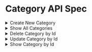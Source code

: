 # Category API Spec

<details><summary>Create New Category</summary>

### Endpoint : ```POST /api/v1/categories```

Request Headers :

```
Key: Authorization
Value: Baerer <token>
```

Request Body :

```json
{
  "name_categories": "Stroller"
}
```

Response Body :

```json
{
  "success": "true",
  "message": "Category created successfully",
  "data": {
    "id": 1,
    "name_categories": "Stroller",
    "created_at": "2024-05-29T16:08:18.905Z"
  }
}
```
</details>

<details><summary>Show All Categories</summary>


### Endpoint : ```GET /api/v1/categories```

Request Headers :

```
Key: Authorization
Value: Baerer <token>
```

Response Body :

```json
{
  "success": "true",
  "data": [
    {
      "id": 1,
      "name_categories": "Stroller",
      "created_at": "2024-05-29T16:08:18.905Z"
    },
    {
      "id": 2,
      "name_categories": "Walkers",
      "created_at": "2024-05-29T16:11:23.703Z"
    },
    {
      "id": 3,
      "name_categories": "Baby Car Seat",
      "created_at": "2024-05-29T16:11:37.213Z"
    }
  ]
}
```
</details>

<details><summary>Delete Category by Id</summary>

### Endpoint : ```DELETE /api/v1/categories/:id```

Request Headers :

```
Key: Authorization
Value: Baerer <token>
```

Response Body Success :

```json
{
  "success": "true",
  "message": "Category deleted successfully"
}
```

Response Body Error :

```json
{
  "success": "false",
  "message": "Category not found or already deleted!"
}
```

Response Body Error jika masih ada product:

```json
{
    "success": "false",
    "message": "Category contains products and cannot be deleted!"
}
```
</details>

<details><summary>Update Category by Id</summary>

### Endpoint : ```PATCH /api/v1/categories/:id```

Request Headers :

```
Key: Authorization
Value: Baerer <token>
```

Request Body menggunakan form-data:

> semua key berupa `Text` kecuali avatar menggunakan `File`


```json
{
  "name_categories": "new_category_name_update",
  "image": "url"
}


```
Response Body Success :

```json

{
    "success": "true",
    "message": "Category updated successfully",
    "data": {
        "id": 6,
        "name_categories": "Breast Pump Updated",
        "created_at": "2024-06-04T12:31:02.334Z"
    }
}
```
</details>

<details><summary>Show Category by Id</summary>

### Endpoint : ```GET /api/v1/categories/:id```
Request Headers :

```
Key: Authorization
Value: Baerer <token>
```
Response Body Success :

```json
{
    "success": "true",
    "message": "Category retrieved successfully",
    "data": {
        "id": 1,
        "name_categories": "Test Category Jakarta",
        "image": null,
        "created_at": "2024-06-07T18:55:10.265Z",
        "products": [
            {
                "id": 1,
                "name_products": "Ride On 2 test",
                "slug": "ride-on-2-test-846c3f67",
                "pictures": "[\"https://storage.googleapis.com/dev-momee-products-images/Roby Stores Update 2/0c969e2d9b5cd968c62705264c94ba0c-ride-on.jpg\"]",
                "description": "Example Description Product",
                "price": 8500,
                "stock": 8,
                "is_available": true,
                "created_at": "2024-06-07T18:56:16.669Z",
                "updated_at": "2024-06-09T15:26:05.455Z",
                "category_id": 1,
                "tenant_id": 2,
                "address_tenants": "Kota Semarang, Jawa Tengah, Indonesia"
            },
            {
                "id": 3,
                "name_products": "Baby Bed",
                "slug": "baby-bed-b0ea97ce",
                "pictures": "[]",
                "description": "Example Description Product",
                "price": 8500,
                "stock": 0,
                "is_available": true,
                "created_at": "2024-06-09T15:11:54.790Z",
                "updated_at": "2024-06-09T15:12:28.806Z",
                "category_id": 1,
                "tenant_id": 2,
                "address_tenants": "Kota Semarang, Jawa Tengah, Indonesia"
            },
            {
                "id": 4,
                "name_products": "Baby Bed",
                "slug": "baby-bed-0fbb399d",
                "pictures": "[]",
                "description": "Example Description Product",
                "price": 8500,
                "stock": 1,
                "is_available": true,
                "created_at": "2024-06-09T15:25:30.954Z",
                "updated_at": "2024-06-09T15:25:30.954Z",
                "category_id": 1,
                "tenant_id": 2,
                "address_tenants": "Kota Semarang, Jawa Tengah, Indonesia"
            },
            {
                "id": 5,
                "name_products": "Baby Bed",
                "slug": "baby-bed-bef47373",
                "pictures": "[]",
                "description": "Example Description Product",
                "price": 8500,
                "stock": 1,
                "is_available": true,
                "created_at": "2024-06-09T15:28:51.977Z",
                "updated_at": "2024-06-09T15:45:01.039Z",
                "category_id": 1,
                "tenant_id": 2,
                "address_tenants": "Kota Semarang, Jawa Tengah, Indonesia"
            },
            {
                "id": 6,
                "name_products": "Baby Bed",
                "slug": "baby-bed-0d2e9530",
                "pictures": "[]",
                "description": "Example Description Product",
                "price": 8500,
                "stock": 3,
                "is_available": true,
                "created_at": "2024-06-11T02:56:07.861Z",
                "updated_at": "2024-06-11T02:56:07.861Z",
                "category_id": 1,
                "tenant_id": 2,
                "address_tenants": "Kota Semarang, Jawa Tengah, Indonesia"
            }
        ],
        "amount": 5
    }
}
```

Response Body Error :

```json
{
    "success": "false",
    "message": "Category not found!"
}
```

</details>
